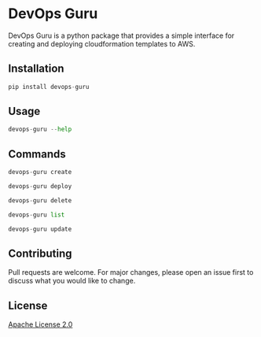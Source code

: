 # DevOps Guru
DevOps Guru is a python package that provides a simple interface for creating and deploying cloudformation templates to AWS.

## Installation
```python
pip install devops-guru
```

## Usage
```python
devops-guru --help
```

## Commands
```python
devops-guru create
```

```python
devops-guru deploy
```

```python
devops-guru delete
```

```python
devops-guru list
```

```python
devops-guru update
```

## Contributing
Pull requests are welcome. For major changes, please open an issue first to discuss what you would like to change.

## License
[Apache License 2.0](https://choosealicense.com/licenses/apache-2.0/)
